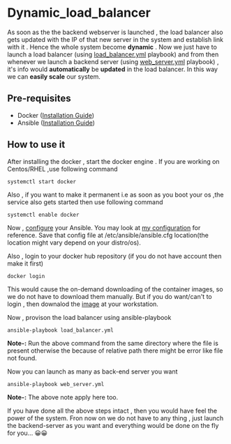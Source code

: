 # Dynamic_load_balancer
As soon as the the backend webserver is launched , the load balancer also gets updated with the IP of that new server in the system and establish link with it . Hence the whole system become **dynamic** . Now we just have to launch a load balancer (using [load_balancer.yml](https://github.com/tigllon/Dynamic_load_balancer/blob/master/code/load_balancer.yml) playbook) and from then whenever we launch a backend server (using [web_server.yml](https://github.com/tigllon/Dynamic_load_balancer/blob/master/code/web_server.yml) playbook) , it's info would **automatically** be **updated** in the load balancer. In this way  we can **easily scale** our system.

## Pre-requisites
- Docker ([Installation Guide](https://docs.docker.com/engine/install/))
- Ansible ([Installation Guide](https://docs.ansible.com/ansible/latest/installation_guide/intro_installation.html))

## How to use it
After installing the docker , start the docker engine . If you are working on Centos/RHEL ,use following command
```
systemctl start docker
```
Also , if you want to make it permanent i.e as soon as you boot your os ,the service also gets started then  use following command
```
systemctl enable docker
```
Now , [configure](https://docs.ansible.com/ansible/latest/installation_guide/intro_configuration.html) your Ansible. You may look at [my configuration](https://github.com/tigllon/Dynamic_load_balancer/blob/master/ansible_configuration/ansible.cfg) for reference. Save that config file at /etc/ansible/ansible.cfg location(the location might vary depend on your distro/os).

Also , login to your docker hub repository (if you do not have account then make it first)
```
docker login
```
This would cause the on-demand downloading of the container images, so we do not have to download them manually.
But if you do want/can't  to login , then downalod the [image](https://hub.docker.com/repository/docker/tigllon/load_balancer) at your workstation.

Now , provison the load balancer using ansible-playbook
```
ansible-playbook load_balancer.yml
```
**Note-:** Run the above command from the same directory where the file is present otherwise the because of relative path there might be error like file not found.

Now you can launch as many as back-end server you want
 ```
 ansible-playbook web_server.yml
 ```
 **Note-:** The above note apply here too.
 
 If you have done all the above steps intact , then you would have feel the power of the system.
 Fron now on we do not have to any thing , just launch the backend-server as you want and everything would be done on the fly for you... 😀😀
